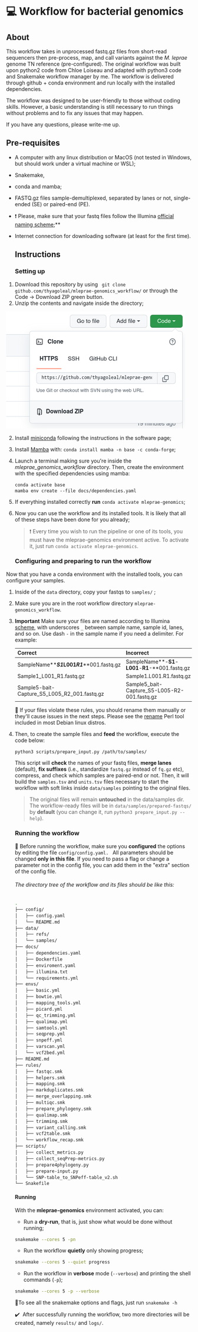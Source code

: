 # :computer: Workflow for bacterial genomics 

## About

This workflow takes in unprocessed fastq.gz files from short-read sequencers then pre-process, map, and call variants against the *M. leprae* genome TN reference (pre-configured). The original workflow was built upon python2 code from Chloe Loiseau and adapted with python3 code and Snakemake workflow manager by me. The workflow is delivered through github + conda environment and run locally with the installed dependencies. 

The workflow was designed to be user-friendly to those without coding skills. However, a basic understanding is still necessary to run things without problems and to fix any issues that may happen.

If you have any questions, please write-me up. 

## Pre-requisites

* A computer with any linux distribution or MacOS (not tested in Windows, but should work under a virtual machine or WSL);

* Snakemake, 

* conda and mamba;

* FASTQ.gz files sample-demultiplexed, separated by lanes or not, single-ended (SE) or paired-end (PE). 

* :heavy_exclamation_mark: Please, make sure that your fastq files follow the Illumina [official naming scheme](https://webcache.googleusercontent.com/search?q=cache:-UCon30rVLUJ:https://support.illumina.com/help/BaseSpace_OLH_009008/Content/Source/Informatics/BS/NamingConvention_FASTQ-files-swBS.htm&cd=1&hl=en&ct=clnk&gl=br);**

* Internet connection for downloading software (at least for the first time).

  ## Instructions

  ### Setting up

1. Download this repository by using ` git clone github.com/thyagoleal/mleprae-genomics_workflow/` or through the Code -> Download ZIP green button.
2. Unzip the contents and navigate inside the directory;

![image-20220715165418518](.imgs/image-20220715165418518.png)

2. Install [miniconda](https://docs.conda.io/en/latest/miniconda.html) following the instructions in the software page;

3. Install [Mamba](https://github.com/mamba-org/mamba) with: `conda install mamba -n base -c conda-forge`;

4. Launch a terminal making sure you're inside the *mleprae_genomics_workflow* directory. Then,  create the environment with the specified dependencies using mamba:

   ```shell
   conda activate base
   mamba env create --file docs/dependencies.yaml
   ```

5. If everything installed correctly **run** `conda activate mleprae-genomics`;

6. Now you can use the workflow and its installed tools. It is likely that  all of these steps have been done for you already;

   > :exclamation:  Every time you wish to run the pipeline or one of its tools, you must have the mleprae-genomics environment active. To activate it, just run `conda activate mleprae-genomics`.
   
   ### Configuring and preparing to run the workflow

Now that you have a conda environment with the installed tools, you can configure your samples.

1. Inside of the `data` directory, copy your fastqs to `samples/` ;

3. Make sure you are in the root workflow directory `mleprae-genomics_workflow`. 

3. **Important** Make sure your files are named according to Illumina [scheme](https://webcache.googleusercontent.com/search?q=cache:-UCon30rVLUJ:https://support.illumina.com/help/BaseSpace_OLH_009008/Content/Source/Informatics/BS/NamingConvention_FASTQ-files-swBS.htm&cd=1&hl=en&ct=clnk&gl=br), with underscores `_` between sample name, sample id, lanes, and so on. Use dash `-` in the sample name if you need a delimiter. For example:

   | Correct                                            | Incorrect                                          |
   | -------------------------------------------------- | -------------------------------------------------- |
   | SampleName**_**S1**_**L001**_**R1**_**001.fastq.gz | SampleName**-**S1**-**L001**-**R1**-**001.fastq.gz |
   | Sample1_L001_R1.fastq.gz                           | Sample1.L001.R1.fastq.gz                           |
   | Sample5-bait-Capture_S5_L005_R2_001.fastq.gz       | Sample5_bait-Capture_S5-L005-R2-001.fastq.gz       |

   :no_entry_sign: If your files violate these rules, you should rename them manually or they'll cause issues in the next steps. Please see the [rename](https://man7.org/linux/man-pages/man1/rename.1.html) Perl tool included in most Debian linux distros. 

4. Then, to create the sample files and **feed** the workflow, execute the code below:

   ``` shell
   python3 scripts/prepare_input.py /path/to/samples/
   ```

   This script will **check** the names of your fastq files, **merge lanes** (default), **fix suffixes** (i.e., standardize `fastq.gz` instead of `fq.gz` etc), compress, and check which samples are paired-end or not. Then, it will build the `samples.tsv` and `units.tsv` files necessary to start the workflow with soft links inside `data/samples` pointing to the original files.

   > The original files will remain **untouched** in the data/samples dir. The workflow-ready files will be in `data/samples/prepared-fastqs/` by **default** (you can change it, run `python3 prepare_input.py --help`). 

   ### Running the workflow

   :no_entry_sign: Before running the workflow, make sure you **configured** the options by editing the file `config/config.yaml. ` All parameters should be changed **only in this file**. If you need to pass a flag or change a parameter not in the config file, you can add them in the "extra" section of the config file.

   ###### The directory tree of the workflow and its files should be like this:

   ```bash
   .
   ├── config/
   │   ├── config.yaml
   │   └── README.md
   ├── data/
   │   ├── refs/
   │   └── samples/
   ├── docs/
   │   ├── dependencies.yaml
   │   ├── Dockerfile
   │   ├── enviroment.yaml
   │   ├── illumina.txt
   │   └── requirements.yml
   ├── envs/
   │   ├── basic.yml
   │   ├── bowtie.yml
   │   ├── mapping_tools.yml
   │   ├── picard.yml
   │   ├── qc_trimming.yml
   │   ├── qualimap.yml
   │   ├── samtools.yml
   │   ├── seqprep.yml
   │   ├── snpeff.yml
   │   ├── varscan.yml
   │   └── vcf2bed.yml
   ├── README.md
   ├── rules/
   │   ├── fastqc.smk
   │   ├── helpers.smk
   │   ├── mapping.smk
   │   ├── markduplicates.smk
   │   ├── merge_overlapping.smk
   │   ├── multiqc.smk
   │   ├── prepare_phylogeny.smk
   │   ├── qualimap.smk
   │   ├── trimming.smk
   │   ├── variant_calling.smk
   │   ├── vcf2table.smk
   │   └── workflow_recap.smk
   ├── scripts/
   │   ├── collect_metrics.py
   │   ├── collect_seqPrep-metrics.py
   │   ├── prepare4phylogeny.py
   │   ├── prepare-input.py
   │   └── SNP-table_to_SNPeff-table_v2.sh
   └── Snakefile
   ```

   #### Running

   With the **mleprae-genomics** environment activated, you can:

   - Run a **dry-run**, that is, just show what would be done without running;

   ```bash
   snakemake --cores 5 -pn 
   ```

   - Run the workflow **quietly** only showing progress;

   ```bash
   snakemake --cores 5 --quiet progress
   ```

   - Run the workflow in **verbose** mode (`--verbose`) and printing the shell commands (`-p`);

   ```bash
   snakemake --cores 5 -p --verbose
   ```

   :pushpin:To see all the snakemake options and flags, just run `snakemake -h`

   :heavy_check_mark: ​ After successfully running the workflow, two more directories will be created, namely `results/` and `logs/`.

